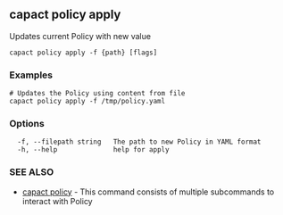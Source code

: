 ## capact policy apply

Updates current Policy with new value

```
capact policy apply -f {path} [flags]
```

### Examples

```
# Updates the Policy using content from file
capact policy apply -f /tmp/policy.yaml

```

### Options

```
  -f, --filepath string   The path to new Policy in YAML format
  -h, --help              help for apply
```

### SEE ALSO

* [capact policy](capact_policy.md)	 - This command consists of multiple subcommands to interact with Policy

